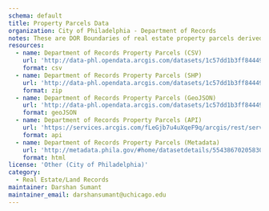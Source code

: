 ```yaml
---
schema: default
title: Property Parcels Data
organization: City of Philadelphia - Department of Records
notes: These are DOR Boundaries of real estate property parcels derived from legal recorded deed documents.
resources:
  - name: Department of Records Property Parcels (CSV)
    url: 'http://data-phl.opendata.arcgis.com/datasets/1c57dd1b3ff84449a4b0e3fb29d3cafd_0.csv'
    format: csv
  - name: Department of Records Property Parcels (SHP)
    url: 'http://data-phl.opendata.arcgis.com/datasets/1c57dd1b3ff84449a4b0e3fb29d3cafd_0.zip'
    format: zip
  - name: Department of Records Property Parcels (GeoJSON)
    url: 'http://data-phl.opendata.arcgis.com/datasets/1c57dd1b3ff84449a4b0e3fb29d3cafd_0.geojson'
    format: geoJSON
  - name: Department of Records Property Parcels (API)
    url: 'https://services.arcgis.com/fLeGjb7u4uXqeF9q/arcgis/rest/services/DOR_Parcel/FeatureServer/0/query?outFields=%2A&where=1%3D1'
    format: api
  - name: Department of Records Property Parcels (Metadata)
    url: 'http://metadata.phila.gov/#home/datasetdetails/5543867020583086178c4f2a/representationdetails/55438aba9b989a05172d0d61/'
    format: html
license: 'Other (City of Philadelphia)'
category:
  - Real Estate/Land Records
maintainer: Darshan Sumant
maintainer_email: darshansumant@uchicago.edu
---
```

